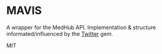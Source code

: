 # MAVIS

A wrapper for the MedHub API. Implementation & structure informated/influenced
by the [Twitter](https://github.com/sferik/twitter) gem.

MIT
